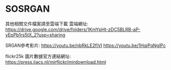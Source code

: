 # SOSRGAN
其他相關文件檔案請至雲端下載
雲端網址:
https://drive.google.com/drive/folders/1KmYpHt-zDC5BLRB-aP-yEpPb1rs5tX_2?usp=sharing

SRGAN參考影片:
https://youtu.be/nbRkLE2fiVI
https://youtu.be/1HqjPqNglPc

flickr25k 圖片數據官方連結網址:
https://press.liacs.nl/mirflickr/mirdownload.html
